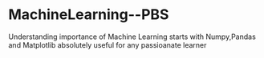 # MachineLearning--PBS

Understanding importance of Machine Learning starts with Numpy,Pandas and Matplotlib absolutely useful for any passioanate learner
